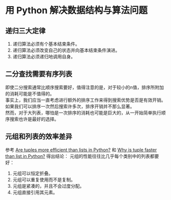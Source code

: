 # 用 Python 解决数据结构与算法问题

## 递归三大定律

1. 递归算法必须有个基本结束条件。
2. 递归算法必须改变自己的状态并向基本结束条件演进。
3. 递归算法必须递归地调用自身。

## 二分查找需要有序列表

即使二分搜索通常比顺序搜索要好，值得注意的是，对于较小的n值，排序所附加的消耗可能是不值得的。\
事实上，我们应当一直考虑进行额外的排序工作来得到搜索优势是否是有效开销。\
如果我们可以排序一次然后搜索许多次，排序开销并不那么显著。\
然而，对于大列表，哪怕是一次排序的消耗也可能是巨大的，从一开始简单执行顺序搜索也许是最好的选择。

## 元组和列表的效率差异

参考 [Are tuples more efficient than lists in Python?](https://stackoverflow.com/questions/68630/are-tuples-more-efficient-than-lists-in-python) 和 [Why is tuple faster than list in Python?](https://stackoverflow.com/questions/3340539/why-is-tuple-faster-than-list-in-python) 得出结论： 
元组的性能往往比几乎每个类别中的列表都要好：

1. 元组可以恒定折叠。
2. 元组可以重复使用而不是复制。
3. 元组是紧凑的，并且不会过度分配。
4. 元组直接引用其元素。

